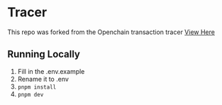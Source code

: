 # Tracer

This repo was forked from the Openchain transaction tracer [View Here](https://github.com/openchainxyz/openchain-monorepo)


## Running Locally

1. Fill in the .env.example
2. Rename it to .env
3. `pnpm install`
4. `pnpm dev`